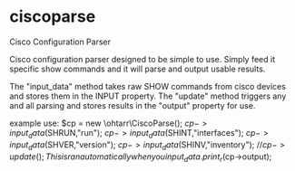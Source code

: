 # ciscoparse
Cisco Configuration Parser

Cisco configuration parser designed to be simple to use.  Simply feed it specific show commands and it will parse and output usable results.

The "input_data" method takes raw SHOW commands from cisco devices and stores them in the INPUT property.  The "update" method triggers any and all parsing and stores
results in the "output" property for use.

example use:
$cp = new \ohtarr\CiscoParse();
$cp->input_data($SHRUN,"run");
$cp->input_data($SHINT,"interfaces");
$cp->input_data($SHVER,"version");
$cp->input_data($SHINV,"inventory");
//$cp->update();  This is ran automatically when you input_data.
print_r($cp->output);

